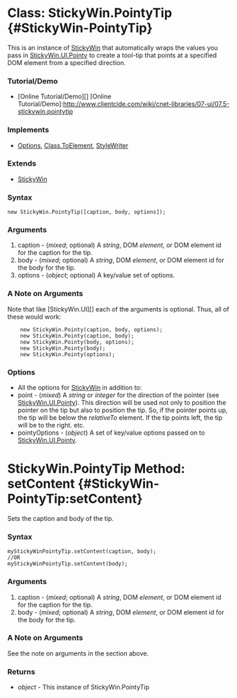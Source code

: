 Class: StickyWin.PointyTip {#StickyWin-PointyTip}
=================================================

This is an instance of [StickyWin][] that automatically wraps the values you pass in [StickyWin.UI.Pointy][] to create a tool-tip that points at a specified DOM element from a specified direction.

### Tutorial/Demo

* [Online Tutorial/Demo][]
[Online Tutorial/Demo]:http://www.clientcide.com/wiki/cnet-libraries/07-ui/07.5-stickywin.pointytip

### Implements

* [Options][], [Class.ToElement][], [StyleWriter][]

### Extends

* [StickyWin][]

### Syntax

	new StickyWin.PointyTip([caption, body, options]);

### Arguments

1. caption - (*mixed*; optional) A *string*, DOM *element*, or DOM element id for the caption for the tip.
2. body - (*mixed*; optional) A *string*, DOM *element*, or DOM element id for the body for the tip.
3. options - (*object*; optional) A key/value set of options.

### A Note on Arguments

Note that like [StickyWin.UI][] each of the arguments is optional. Thus, all of these would work:

		new StickyWin.Pointy(caption, body, options);
		new StickyWin.Pointy(caption, body);
		new StickyWin.Pointy(body, options);
		new StickyWin.Pointy(body);
		new StickyWin.Pointy(options);

### Options

* All the options for [StickyWin][] in addition to:
* point - (*mixed*) A *string* or *integer* for the direction of the pointer (see [StickyWin.UI.Pointy][]). This direction will be used not only to position the pointer on the tip but also to position the tip. So, if the pointer points up, the tip will be below the *relativeTo* element. If the tip points left, the tip will be to the right. etc.
* pointyOptions - (*object*) A set of key/value options passed on to [StickyWin.UI.Pointy][].

StickyWin.PointyTip Method: setContent {#StickyWin-PointyTip:setContent}
========================================================================

Sets the caption and body of the tip.

### Syntax

	myStickyWinPointyTip.setContent(caption, body);
	//OR
	myStickyWinPointyTip.setContent(body);

### Arguments

1. caption - (*mixed*; optional) A *string*, DOM *element*, or DOM element id for the caption for the tip.
2. body - (*mixed*; optional) A *string*, DOM *element*, or DOM element id for the body for the tip.

### A Note on Arguments

See the note on arguments in the section above.

### Returns

* *object* - This instance of StickyWin.PointyTip

[StickyWin]: http://clientcide.com/docs/UI/StickyWin
[StickyWin.UI.Pointy]: http://clientcide.com/docs/UI/StickyWin.UI.Pointy
[Options]: http://www.mootools.net/docs/core/Class/Class.Extras
[Class.ToElement]: http://clientcide.com/docs/Class/Class.ToElement
[StyleWriter]: http://clientcide.com/docs/UI/StyleWriter